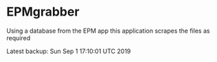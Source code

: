 # EPMgrabber
Using a database from the EPM app this application scrapes the files as required


Latest backup: Sun Sep 1 17:10:01 UTC 2019
